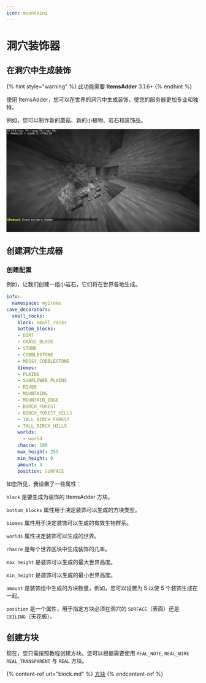 ```yaml
---
icon: mountains
---
```


# 洞穴装饰器

## 在洞穴中生成装饰

{% hint style="warning" %}
此功能需要 **ItemsAdder** 3.1.6+
{% endhint %}

使用 ItemsAdder，您可以在世界的洞穴中生成装饰，使您的服务器更加专业和独特。

例如，您可以制作新的蘑菇、新的小植物、岩石和装饰品。

![](<../../.gitbook/assets/image (81).png>)

## 创建洞穴生成器

### 创建配置

例如，让我们创建一组小岩石，它们将在世界各地生成。

```yaml
info:
  namespace: myitems
cave_decorators:
  small_rocks:
    block: small_rocks
    bottom_blocks:
    - DIRT
    - GRASS_BLOCK
    - STONE
    - COBBLESTONE
    - MOSSY_COBBLESTONE
    biomes:
    - PLAINS
    - SUNFLOWER_PLAINS
    - RIVER
    - MOUNTAINS
    - MOUNTAIN_EDGE
    - BIRCH_FOREST
    - BIRCH_FOREST_HILLS
    - TALL_BIRCH_FOREST
    - TALL_BIRCH_HILLS
    worlds:
      - world
    chance: 100
    max_height: 255 
    min_height: 0
    amount: 4
    position: SURFACE
```

如您所见，我设置了一些属性：

`block` 是要生成为装饰的 ItemsAdder 方块。

`bottom_blocks` 属性用于决定装饰可以生成的方块类型。

`biomes` 属性用于决定装饰可以生成的有效生物群系。

`worlds` 属性决定装饰可以生成的世界。

`chance` 是每个世界区块中生成装饰的几率。

`max_height` 是装饰可以生成的最大世界高度。

`min_height` 是装饰可以生成的最小世界高度。

`amount` 是装饰组中生成的方块数量，例如，您可以设置为 5 以使 5 个装饰生成在一起。

`position` 是一个属性，用于指定方块必须在洞穴的 `SURFACE`（表面）还是 `CEILING`（天花板）。

## 创建方块

现在，您只需按照教程创建方块。您可以根据需要使用 `REAL_NOTE`, `REAL_WIRE` `REAL_TRANSPARENT` 与 `REAL` 方块。

{% content-ref url="block.md" %}
[方块](block.md)
{% endcontent-ref %}
